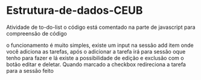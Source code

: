 # Estrutura-de-dados-CEUB
Atividade de to-do-list
o código está comentado na parte de javascript para compreensão de código

o funcionamento é muito simples, existe um input na sessão add item onde você adiciona as tarefas, após o adicionar a tarefa irá para sessão oque tenho para fazer e lá existe a possibilidade de edição e exclusão com o botão editar e deletar. Quando marcado a checkbox redireciona a tarefa para a sessão feito  